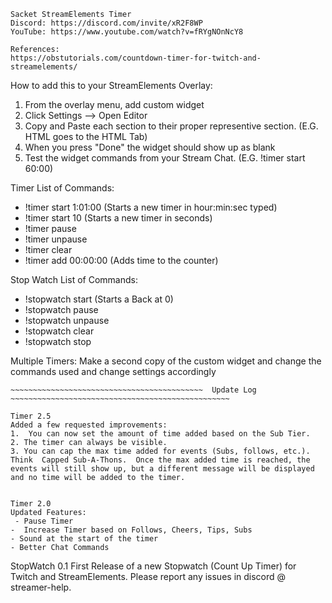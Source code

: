~~~~~~~~~~~~~~~~~~~~~~~~~~~~~~~~~~~~~~~~~~~~~~~~~~~~~~~~~~~~~~~~~~~~~~~~~~~~~~~~~~~~~~~~~~~~~~~~~~~~~~~~~~~~
Sacket StreamElements Timer
Discord: https://discord.com/invite/xR2F8WP
YouTube: https://www.youtube.com/watch?v=fRYgNOnNcY8

References:
https://obstutorials.com/countdown-timer-for-twitch-and-streamelements/
~~~~~~~~~~~~~~~~~~~~~~~~~~~~~~~~~~~~~~~~~~~~~~~~~~~~~~~~~~~~~~~~~~~~~~~~~~~~~~~~~~~~~~~~~~~~~~~~~~~~~~~~~~~~


How to add this to your StreamElements Overlay:
1. From the overlay menu, add custom widget
2. Click Settings --> Open Editor
3. Copy and Paste each section to their proper representive section. (E.G. HTML goes to the HTML Tab)
4. When you press "Done" the widget should show up as blank
5. Test the widget commands from your Stream Chat. (E.G. !timer start 60:00)


Timer List of Commands:
- !timer start 1:01:00 (Starts a new timer in hour:min:sec typed)
- !timer start 10 (Starts a new timer in seconds) 
- !timer pause
- !timer unpause
- !timer clear
- !timer add 00:00:00 (Adds time to the counter)


Stop Watch List of Commands: 
- !stopwatch start (Starts a Back at 0) 
- !stopwatch pause
- !stopwatch unpause
- !stopwatch clear
- !stopwatch stop

Multiple Timers:
Make a second copy of the custom widget and change the commands used and change settings accordingly


~~~~~~~~~~~~~~~~~~~~~~~~~~~~~~~~~~~~~~~~~~~~~~~~~~~~~~~~~~~~~~~~~~~~~~~~~~~~~~~~~~~~~~~~~~~~~~~~~~~~~~~~~~~~
~~~~~~~~~~~~~~~~~~~~~~~~~~~~~~~~~~~~~~~~~~~  Update Log  ~~~~~~~~~~~~~~~~~~~~~~~~~~~~~~~~~~~~~~~~~~~~~~~~~
~~~~~~~~~~~~~~~~~~~~~~~~~~~~~~~~~~~~~~~~~~~~~~~~~~~~~~~~~~~~~~~~~~~~~~~~~~~~~~~~~~~~~~~~~~~~~~~~~~~~~~~~~~~~
~~~~~~~~~~~~~~~~~~~~~~~~~~~~~~~~~~~~~~~~~~~~~~~~~~~~~~~~~~~~~~~~~~~~~~~~~~~~~~~~~~~~~~~~~~~~~~~~~~~~~~~~~~~~
Timer 2.5
Added a few requested improvements:
1.  You can now set the amount of time added based on the Sub Tier.
2. The timer can always be visible.
3. You can cap the max time added for events (Subs, follows, etc.).  Think  Capped Sub-A-Thons.  Once the max added time is reached, the events will still show up, but a different message will be displayed and no time will be added to the timer.
~~~~~~~~~~~~~~~~~~~~~~~~~~~~~~~~~~~~~~~~~~~~~~~~~~~~~~~~~~~~~~~~~~~~~~~~~~~~~~~~~~~~~~~~~~~~~~~~~~~~~~~~~~~~
~~~~~~~~~~~~~~~~~~~~~~~~~~~~~~~~~~~~~~~~~~~~~~~~~~~~~~~~~~~~~~~~~~~~~~~~~~~~~~~~~~~~~~~~~~~~~~~~~~~~~~~~~~~~

Timer 2.0
Updated Features:
 - Pause Timer
-  Increase Timer based on Follows, Cheers, Tips, Subs
- Sound at the start of the timer
- Better Chat Commands
~~~~~~~~~~~~~~~~~~~~~~~~~~~~~~~~~~~~~~~~~~~~~~~~~~~~~~~~~~~~~~~~~~~~~~~~~~~~~~~~~~~~~~~~~~~~~~~~~~~~~~~~~~~~

StopWatch 0.1
First Release of a new Stopwatch (Count Up Timer) for Twitch and StreamElements.  Please report any issues in discord @ streamer-help.